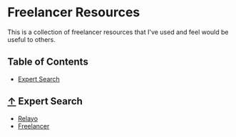# Freelancer Resources
This is a collection of freelancer resources that I've used and feel would be useful to others.

## Table of Contents

- [Expert Search](#-expert-search)

## [↑](#table-of-contents) Expert Search
* [Relayo](https://www.relayo.com)
* [Freelancer](https://www.freelancer.com/)
